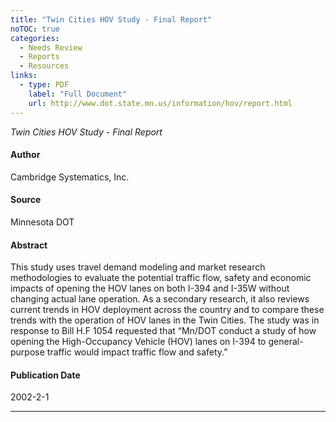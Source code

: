 ```yaml
---
title: "Twin Cities HOV Study - Final Report"
noTOC: true
categories:
  - Needs Review
  - Reports
  - Resources
links:
  - type: PDF
    label: "Full Document"
    url: http://www.dot.state.mn.us/information/hov/report.html
---
```


*Twin Cities HOV Study - Final Report*

#### Author

Cambridge Systematics, Inc.

#### Source

Minnesota DOT

#### Abstract

This study uses travel demand modeling and market research methodologies to evaluate the potential traffic flow, safety and economic impacts of opening the HOV lanes on both I-394 and I-35W without changing actual lane operation. As a secondary research, it also reviews current trends in HOV deployment across the country and to compare these trends with the operation of HOV lanes in the Twin Cities. The study was in response to Bill H.F 1054 requested that “Mn/DOT conduct a study of how opening the High-Occupancy Vehicle (HOV) lanes on I-394 to general-purpose traffic would impact traffic flow and safety.”

#### Publication Date

2002-2-1

------------------------------------------------------------------------



